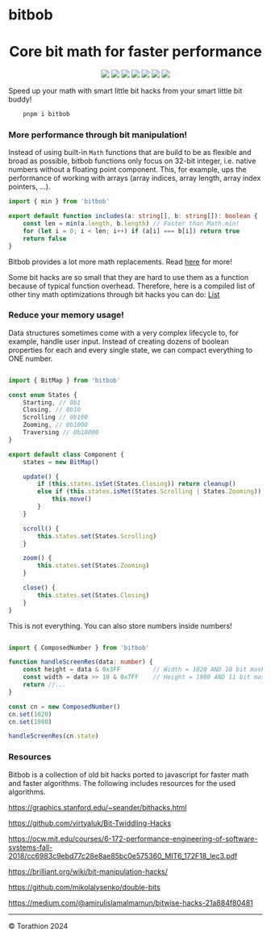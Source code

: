 # bitbob

<p align="center">
<h1 align="center">Core bit math for faster performance</h1>
<p align="center">
  <a href="https://www.npmjs.com/package/bitbob"><img src="https://img.shields.io/npm/v/bitbob?style=for-the-badge"/></a>
  <a href="https://npmtrends.com/bitbob"><img src="https://img.shields.io/npm/dm/bitbob?style=for-the-badge"/></a>
  <a href="https://bundlephobia.com/package/bitbob@1.0.5"><img src="https://img.shields.io/bundlephobia/minzip/bitbob?style=for-the-badge"/></a>
  <a href="./LICENSE"><img src="https://img.shields.io/github/license/Torathion/bitbob?style=for-the-badge"/></a>
  <a href="https://codecov.io/gh/torathion/bitbob"><img src="https://codecov.io/gh/torathion/bitbob/branch/main/graph/badge.svg?style=for-the-badge" /></a>
  <a href="https://github.com/torathion/bitbob/actions"><img src="https://github.com/torathion/bitbob/workflows/Test/badge.svg"/></a>
  <a href="https://github.com/torathion/bitbob/actions"><img src="https://github.com/torathion/bitbob/workflows/Build/badge.svg"/></a>
</p>
</p>

Speed up your math with smart little bit hacks from your smart little bit buddy!

```powershell
    pnpm i bitbob
```

### More performance through bit manipulation!

Instead of using built-in `Math` functions that are build to be as flexible and broad as possible, bitbob functions only focus on 32-bit integer, i.e. native numbers without a floating point component. This, for example, ups the performance of working with arrays (array indices, array length, array index pointers, ...).

```typescript
import { min } from 'bitbob'

export default function includes(a: string[], b: string[]): boolean {
    const len = min(a.length, b.length) // Faster than Math.min!
    for (let i = 0; i < len; i++) if (a[i] === b[i]) return true
    return false
}
```

Bitbob provides a lot more math replacements. Read [here](https://github.com/Torathion/bitbob/blob/main/docs/math-replacements.md) for more!

Some bit hacks are so small that they are hard to use them as a function because of typical function overhead. Therefore, here is a compiled list of other tiny math optimizations through bit hacks you can do: [List](https://github.com/Torathion/bitbob/blob/main/docs/more-bit-tricks.md)

### Reduce your memory usage!

Data structures sometimes come with a very complex lifecycle to, for example, handle user input. Instead of creating dozens of boolean properties for each and every single state, we can compact everything to ONE number.

```typescript

import { BitMap } from 'bitbob'

const enum States {
    Starting, // 0b1
    Closing, // 0b10
    Scrolling // 0b100
    Zooming, // 0b1000
    Traversing // 0b10000
}

export default class Component {
    states = new BitMap()

    update() {
        if (this.states.isSet(States.Closing)) return cleanup()
        else if (this.states.isMet(States.Scrolling | States.Zooming)) { // = 12 = 1100
            this.move()
        } 
    }

    scroll() {
        this.states.set(States.Scrolling)
    }

    zoom() {
        this.states.set(States.Zooming)
    }

    close() {
        this.states.set(States.Closing)
    }
}

```

This is not everything. You can also store numbers inside numbers!

```typescript

import { ComposedNumber } from 'bitbob'

function handleScreenRes(data: number) {
    const height = data & 0x3FF         // Width = 1020 AND 10 bit mask
    const width = data >> 10 & 0x7FF    // Height = 1980 AND 11 bit mask plus shift to right from previous number
    return //...
}

const cn = new ComposedNumber()
cn.set(1020)
cn.set(1980)

handleScreenRes(cn.state)
```

### Resources

Bitbob is a collection of old bit hacks ported to javascript for faster math and faster algorithms. The following includes resources for the used algorithms.

https://graphics.stanford.edu/~seander/bithacks.html

https://github.com/virtyaluk/Bit-Twiddling-Hacks

https://ocw.mit.edu/courses/6-172-performance-engineering-of-software-systems-fall-2018/cc6983c9ebd77c28e8ae85bc0e575360_MIT6_172F18_lec3.pdf

https://brilliant.org/wiki/bit-manipulation-hacks/

https://github.com/mikolalysenko/double-bits

https://medium.com/@amirulislamalmamun/bitwise-hacks-21a884f80481

---

© Torathion 2024
